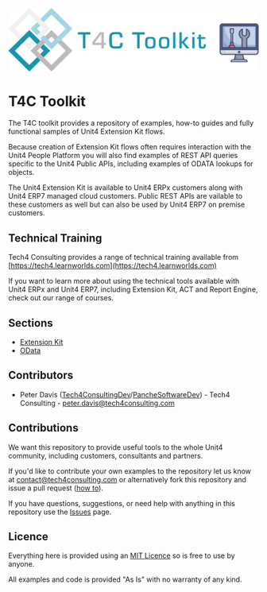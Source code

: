 ![Tech4Consulting](assets/Tech4.png)

# T4C Toolkit
The T4C toolkit provides a repository of examples, how-to guides and fully functional samples of Unit4 Extension Kit flows.

Because creation of Extension Kit flows often requires interaction with the Unit4 People Platform you will also find examples of REST API queries specific to the Unit4 Public APIs, including examples of ODATA lookups for objects.

The Unit4 Extension Kit is available to Unit4 ERPx customers along with Unit4 ERP7 managed cloud customers.  Public REST APIs are vailable to these customers as well but can also be used by Unit4 ERP7 on premise customers.

## Technical Training
Tech4 Consulting provides a range of technical training available from [https://tech4.learnworlds.com](https://tech4.learnworlds.com) 

If you want to learn more about using the technical tools available with Unit4 ERPx and Unit4 ERP7, including Extension Kit, ACT and Report Engine, check out our range of courses.

## Sections

- [Extension Kit](Extension%20Kit/)
- [OData](OData/)

## Contributors

- Peter Davis ([Tech4ConsultingDev](https://github.com/Tech4ConsultingDev)/[PancheSoftwareDev](https://github.com/PanacheSoftwareDev)) - Tech4 Consulting - [peter.davis@tech4consulting.com](mailto:peter.davis@tech4consulting.com)

## Contributions
We want this repository to provide useful tools to the whole Unit4 community, including customers, consultants and partners.

If you'd like to contribute your own examples to the repository let us know at [contact@tech4consulting.com](mailto:contact@tech4consulting.com) or alternatively fork this repository and issue a pull request ([how to](https://www.dataschool.io/how-to-contribute-on-github/)).  

If you have questions, suggestions, or need help with anything in this repository use the [Issues](https://github.com/Tech4Consulting/T4C-Toolkit/issues) page.

## Licence

Everything here is provided using an [MIT Licence](LICENSE) so is free to use by anyone.

All examples and code is provided "As Is" with no warranty of any kind.
